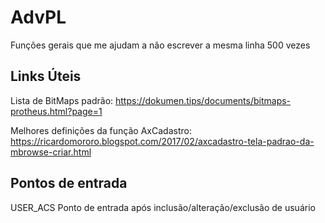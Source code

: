 # AdvPL
Funções gerais que me ajudam a não escrever a mesma linha 500 vezes

## Links Úteis

Lista de BitMaps padrão:
https://dokumen.tips/documents/bitmaps-protheus.html?page=1

Melhores definições da função AxCadastro:
https://ricardomororo.blogspot.com/2017/02/axcadastro-tela-padrao-da-mbrowse-criar.html

## Pontos de entrada

USER_ACS
Ponto de entrada após inclusão/alteração/exclusão de usuário